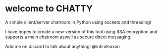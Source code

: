 # welcome to CHATTY
A simple client/server chatroom in Python using sockets and threading!

I have hopes to create a new version of this tool using RSA encryption and supports a main chatroom aswell as secure direct messaging.

Add me on discord to talk about anything! @infiniteaxon
